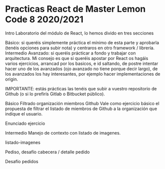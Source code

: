 # Practicas React de Master Lemon Code 8 2020/2021

Intro
Laboratorio del módulo de React, lo hemos divido en tres secciones

Básico: si queréis simplemente práctica el mínimo de esta parte y aprobarla (tenéis opciones para subir nota) y centraros en otro framework / librería.
Intermedio
Avanzado: si queréis prácticar a fondo y trabajar con arquitectura.
Mi consejo es que si queréis apostar por React os hagáis varios ejercicios, arrancad por los basicos, e id saltando, de postre intentar hacer uno de los avanzados (ojo avanzado no tiene porque decir largo), de los avanzados los hay interesantes, por ejemplo hacer implementaciones de origin.

IMPORTANTE: estás prácticas las tenéis que subir a vuestro repositorio de Github (o si lo prefirís Gitlab o Bitbucket público).

Básico
Filtrado organización miembros Github
Vale como ejercicio básico el propuesta de filtrar el listado de miembros de Github a la organización que indique el usuario.

Enunciado ejercicio

Intermedio
Manejo de contexto con listado de imagenes.

listado-imagenes

Pediso, desafío cabecera / detalle pedido

Desafío pedidos
